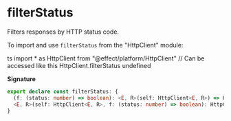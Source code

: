 # filterStatus

Filters responses by HTTP status code.

To import and use `filterStatus` from the "HttpClient" module:

ts
import \* as HttpClient from "@effect/platform/HttpClient"
// Can be accessed like this
HttpClient.filterStatus
undefined

**Signature**

```ts
export declare const filterStatus: {
  (f: (status: number) => boolean): <E, R>(self: HttpClient<E, R>) => HttpClient<E | Error.ResponseError, R>
  <E, R>(self: HttpClient<E, R>, f: (status: number) => boolean): HttpClient<E | Error.ResponseError, R>
}
```
